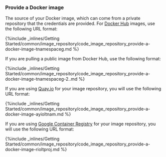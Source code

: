 <!-- post: -->


### Provide a Docker image

The source of your Docker image, which can come from a private repository that the credentials are provided. For [Docker Hub](https://registry.hub.docker.com/) images, use the following URL format:



{%include _inlines/Getting Started/common/image_repository/code_image_repository_provide-a-docker-image-tnamespaceg.md %}




If you are pulling a public image from Docker Hub, use the following format:



{%include _inlines/Getting Started/common/image_repository/code_image_repository_provide-a-docker-image-tnamespaceg-2..md %}




If you are using [Quay.io](https://quay.io/) for your image repository, you will use the following URL format:



{%include _inlines/Getting Started/common/image_repository/code_image_repository_provide-a-docker-image-ayioltnam.md %}




If you are using [Google Container Registry](https://cloud.google.com/container-registry/docs/) for your image repository, you will use the following URL format:



{%include _inlines/Getting Started/common/image_repository/code_image_repository_provide-a-docker-image-rioltproj.md %}




